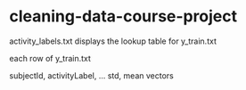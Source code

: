 # cleaning-data-course-project

activity_labels.txt displays the lookup table for y_train.txt

each row of y_train.txt

subjectId, activityLabel, ... std, mean vectors
